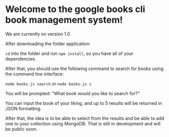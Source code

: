 # Welcome to the google books cli book management system!
We are currently on version 1.0

After downloading the folder application:

`cd` into the folder and run `npm install`, so you have all of your dependencies.

After that, you should use the following command to search for books using the command line interface:

`node books.js search` or `node books.js s`

You will be prompted:
"What book would you like to search for?"

You can input the book of your liking, and up to 5 results will be returned in JSON formatting.

After that, the idea is to be able to select from the results and be able to add one to your collection using MongoDB. That is still in development and will be public soon.
